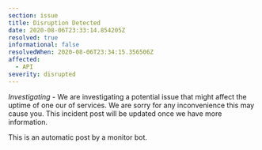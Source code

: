 ```yaml
---
section: issue
title: Disruption Detected
date: 2020-08-06T23:33:14.854205Z
resolved: true
informational: false
resolvedWhen: 2020-08-06T23:34:15.356506Z
affected:
  - API
severity: disrupted
---
```

*Investigating* - We are investigating a potential issue that might affect the uptime of one our of services. We are sorry for any inconvenience this may cause you. This incident post will be updated once we have more information.

This is an automatic post by a monitor bot.
        
